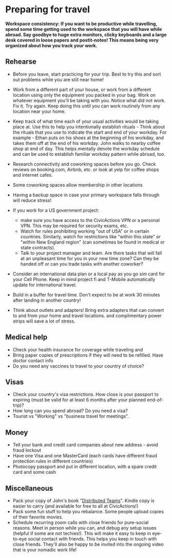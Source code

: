 # Preparing for travel

**Workspace consistency: If you want to be productive while travelling, spend some time getting used to the workspace that you will have while abroad. Say goodbye to huge extra monitors, clicky keyboards and a large desk covered in loose papers and postit-notes! This means being very organized about how you track your work.**

## Rehearse

*   Before you leave, start practicing for your trip. Best to try this and sort out problems while you are still near home!
*   Work from a different part of your house, or work from a different location using only the equipment you packed in your bag. Work on whatever equipment you'll be taking with you. Notice what did not work. Fix it. Try again. Keep doing this until you can work routinely from any location near your home.

*   Keep track of what time each of your usual activities would be taking place at. Use this to help you intentionally establish rituals - Think about the rituals that you use to indicate the start and end of your workday. For example - Ethan puts on his shoes at the beginning of his workday, and takes them off at the end of his workday. John walks to nearby coffee shop at end of day. This helps mentally denote the workday schedule and can be used to establish familiar workday pattern while abroad, too.
*   Research connectivity and coworking spaces before you go. Check reviews on booking.com, Airbnb, etc. or look at yelp for coffee shops and internet cafes.
*   Some coworking spaces allow membership in other locations
*   Having a backup space in case your primary workspace falls through will reduce stress!
*   If you work for a US government project:
    *   make sure you have access to the CivicActions VPN or a personal VPN. This may be required for security exams, etc.
    *   Watch for rules prohibiting working "out of USA" or in certain countries. Similarly, watch for restrictions like "within this state" or "within New England region" (can sometimes be found in medical or state contracts).
    *   Talk to your project manager and team. Are there tasks that will fall at an unpleasant time for you in your new time zone? Can they be handed off or can you trade tasks with another coworker?
*   Consider an international data plan or a local pay as you go sim card for your Cell Phone. Keep in mind project fi and T-Mobile automatically update for international travel.
*   Build in a buffer for travel time. Don't expect to be at work 30 minutes after landing in another country!
*   Think about outlets and adapters! Bring extra adapters that can convert to and from your home and travel locations. and complimentary power strips will save a lot of stress.

## Medical help

*   Check your health insurance for coverage while traveling and
*   Bring paper copies of prescriptions if they will need to be refilled. Have doctor contact info
*   Do you need any vaccines to travel to your country of choice?

## Visas

*   Check your country's visa restrictions. How close is your passport to expiring (must be valid for at least 6 months after your planned end-of-trip)?
*   How long can you spend abroad? Do you need a visa?
*   Tourist vs "Working" vs "business travel for meetings".

## Money

*   Tell your bank and credit card companies about new address - avoid fraud lockout
*   Have one Visa and one MasterCard (each cards have different fraud protection rules in different countries)
*   Photocopy passport and put in different location, with a spare credit card and some cash

## Miscellaneous

*   Pack your copy of John's book "[Distributed Teams](https://www.amazon.com/Distributed-Teams-Practice-Together-Physically/dp/1732254907)". Kindle copy is easier to carry (and available for free to all at CivicActions!)
*   Pack some fun stuff to help you rebalance. Some people upload copies of their favorite movies.
*   Schedule recurring zoom calls with close friends for pure-social reasons. Meet in person while you can, and debug any setup issues (helpful if some are not techies!). This will make it easy to keep in eye-to-eye social contact with friends. This helps you keep in touch with close friends. They'll also be happy to be invited into the ongoing video that is your nomadic work life!
